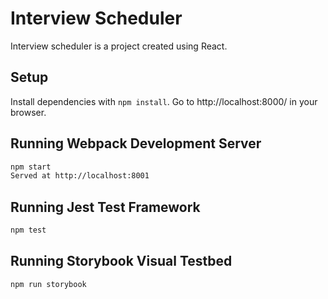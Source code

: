 # Interview Scheduler

Interview scheduler is a project created using React.

## Setup

Install dependencies with `npm install`.
Go to http://localhost:8000/ in your browser.

## Running Webpack Development Server

```sh
npm start
Served at http://localhost:8001
```

## Running Jest Test Framework

```sh
npm test
```

## Running Storybook Visual Testbed

```sh
npm run storybook
```
